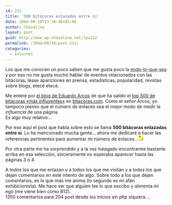 ```yaml
---
id: 212
title: '500 bitácoras enlazadas entre sí'
date: 2004-09-10T13:38:40+02:00
author: Chavalina
layout: post
guid: http://www.wp.chavalina.net/?p=212
permalink: /2004/09/10/post-212/
categories:
  - Internet
---
```

Los que me conocen un poco saben que me gusta poco la <acronym title="endogamia, endogamia">endo-lo-que-sea</acronym> y por eso no me gusta mucho hablar de eventos relacionados con las bitácoras, léase apariciones en prensa, estadísticas, popularidad, revistas sobre blogs, etecé etecé. 

Me enteré por <a href="http://www.alt1040.com/archivo/categorias/bitacoras/top\_500\_weblogs\_en\_espanol.php" target=&prime;_blank&prime;>el blog de Eduardo Arcos</a> de que ha salido el <a href="http://www.bitacoras.com/top500/" target=&prime;_blank&prime;>top 500 de bitácoras «más influyentes»</a> en <a href=http://www.bitacoras.com/ target=&prime;_blank&prime;>bitacoras.com</a>. Como el señor Arcos, yo tampoco pienso que el número de enlaces sea el mejor modo de medir la _influencia_ de una página.  
Es algo muy relativo…

Por eso aquí el post que habla sobre esto se llama **500 bitácoras enlazadas entre sí**. Lo ha mencionado mucha gente… ahora me dedicaré a hacer las referencias pertinentes para aumentar mi número de enlaces…![emo](/imagenes/emoticonos/pensativo.gif) 

Por otra parte me ha sorprendido y a la vez halagado encontrarme bastante arriba en esa selección, sinceramente no esperaba aparecer hasta las páginas 3 ó 4. 

A todos los que me enlazan y a todos los que me visitan y a todos los que dejan comentarios en este intento de algo. Sobre todo a los que dejan comentarios, es lo que más me anima (lo segundo es mi afán exhibicionista). Me hace ver que alguien lee lo que escribo y alimenta mi ego (me viene bien como B12).  
1350 comentarios para 204 post desde los inicios sin php siquiera….